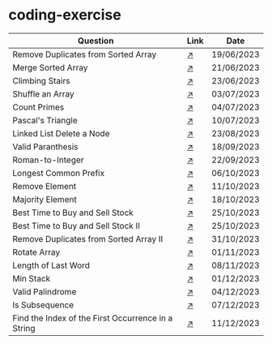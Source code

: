 # coding-exercise

| Question                                            | Link                                                                                                             | Date       |
|-----------------------------------------------------|----------------------------------------------------------------------------------------------------------------|------------|
| Remove Duplicates from Sorted Array                 | [:arrow_upper_right:](https://leetcode.com/explore/interview/card/top-interview-questions-easy/92/array/727/)    | 19/06/2023 |
| Merge Sorted Array                                  | [:arrow_upper_right:](https://leetcode.com/explore/interview/card/top-interview-questions-easy/96/sorting-and-searching/587/)   | 21/06/2023 |
| Climbing Stairs                                     | [:arrow_upper_right:](https://leetcode.com/explore/interview/card/top-interview-questions-easy/97/dynamic-programming/569/)   | 23/06/2023 |
| Shuffle an Array                                    | [:arrow_upper_right:](https://leetcode.com/explore/interview/card/top-interview-questions-easy/98/design/670/) | 03/07/2023 |
| Count Primes                                        | [:arrow_upper_right:](https://leetcode.com/explore/interview/card/top-interview-questions-easy/102/math/744/) | 04/07/2023 |
| Pascal's Triangle                                   | [:arrow_upper_right:](https://leetcode.com/explore/interview/card/top-interview-questions-easy/99/others/601/) | 10/07/2023 |
| Linked List Delete a Node                           | [:arrow_upper_right:](https://leetcode.com/submissions/detail/1029607173/?from=explore&item_id=553) | 23/08/2023 |
| Valid Paranthesis                                   | [:arrow_upper_right:](https://leetcode.com/problems/valid-parentheses/submissions/) | 18/09/2023 |
| Roman-to-Integer                                    | [:arrow_upper_right:](https://leetcode.com/problems/roman-to-integer/description/) | 22/09/2023 |
| Longest Common Prefix                               | [:arrow_upper_right:](https://leetcode.com/problems/longest-common-prefix/submissions/?envType=study-plan-v2&envId=top-interview-150) | 06/10/2023 |
| Remove Element                                      | [:arrow_upper_right:](https://leetcode.com/problems/remove-element/submissions/?envType=study-plan-v2&envId=top-interview-150) | 11/10/2023 |
| Majority Element                                    | [:arrow_upper_right:](https://leetcode.com/problems/majority-element/submissions/?envType=study-plan-v2&envId=top-interview-150) | 18/10/2023 |
| Best Time to Buy and Sell Stock                     | [:arrow_upper_right:](https://leetcode.com/problems/best-time-to-buy-and-sell-stock/submissions/?envType=study-plan-v2&envId=top-interview-150) | 25/10/2023 |
| Best Time to Buy and Sell Stock II                  | [:arrow_upper_right:](https://leetcode.com/problems/best-time-to-buy-and-sell-stock-ii/submissions/?envType=study-plan-v2&envId=top-interview-150) | 25/10/2023 |
| Remove Duplicates from Sorted Array II              | [:arrow_upper_right:](https://leetcode.com/problems/remove-duplicates-from-sorted-array-ii/submissions/?envType=study-plan-v2&envId=top-interview-150) | 31/10/2023 |
| Rotate Array                                        | [:arrow_upper_right:](https://leetcode.com/problems/rotate-array/submissions/?envType=study-plan-v2&envId=top-interview-150) | 01/11/2023 |
| Length of Last Word                                 | [:arrow_upper_right:](https://leetcode.com/problems/length-of-last-word/submissions/?envType=study-plan-v2&envId=top-interview-150) | 08/11/2023 |
| Min Stack                                           | [:arrow_upper_right:](https://leetcode.com/problems/min-stack/description/?envType=study-plan-v2&envId=top-interview-150) | 01/12/2023 |
| Valid Palindrome                                    | [:arrow_upper_right:](https://leetcode.com/problems/valid-palindrome/description/?envType=study-plan-v2&envId=top-interview-150) | 04/12/2023 |
| Is Subsequence                                      | [:arrow_upper_right:](https://leetcode.com/problems/is-subsequence/description/?envType=study-plan-v2&envId=top-interview-150) | 07/12/2023 |
| Find the Index of the First Occurrence in a String  | [:arrow_upper_right:](https://leetcode.com/problems/find-the-index-of-the-first-occurrence-in-a-string/description/?envType=study-plan-v2&envId=top-interview-150) | 11/12/2023 |